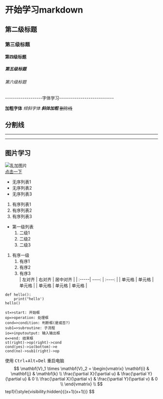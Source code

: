 # 开始学习markdown
## 第二级标题
### 第三级标题
#### 第四级标题
##### 第五级标题
###### 第六级标题
-------------------字体学习----------------------------  

**加粗字体**
*倾斜字体*
***斜体加粗***
~~删除线~~  
## 分割线  
---
***
## 图片学习
![乱加图片](http://a4.att.hudong.com/21/09/01200000026352136359091694357.jpg "图片")  
[点击一下](http://www.baidu.com)  
- 无序列表1
- 无序列表2
- 无序列表3
1. 有序列表1
2. 有序列表2
3. 有序列表3
- 第一级列表   
   1. 二级1
   2. 二级2
   3. 二级3
1. 有序一级
   1. 有序1
   2. 有序2
   3. 有序3  
| 左对齐 | 右对齐 | 居中对齐 |
| :-----| ----: | :----: |
| 单元格 | 单元格 | 单元格 |
| 单元格 | 单元格 | 单元格 |
```
def hello():
    print("hello')
hello()
```  

```flow
st=>start: 开始框
op=>operation: 处理框
cond=>condition: 判断框(是或否?)
sub1=>subroutine: 子流程
io=>inputoutput: 输入输出框
e=>end: 结束框
st(right)->op(right)->cond
cond(yes)->io(bottom)->e
cond(no)->sub1(right)->op
```  
使用 <kbd>Ctrl</kbd>+<kbd>Alt</kbd>+<kbd>Del</kbd> 重启电脑  
$$
\mathbf{V}_1 \times \mathbf{V}_2 =  \begin{vmatrix}
\mathbf{i} & \mathbf{j} & \mathbf{k} \\
\frac{\partial X}{\partial u} &  \frac{\partial Y}{\partial u} & 0 \\
\frac{\partial X}{\partial v} &  \frac{\partial Y}{\partial v} & 0 \\
\end{vmatrix} \\
$$tep1}{\style{visibility:hidden}{(x+1)(x+1)}}
$$

